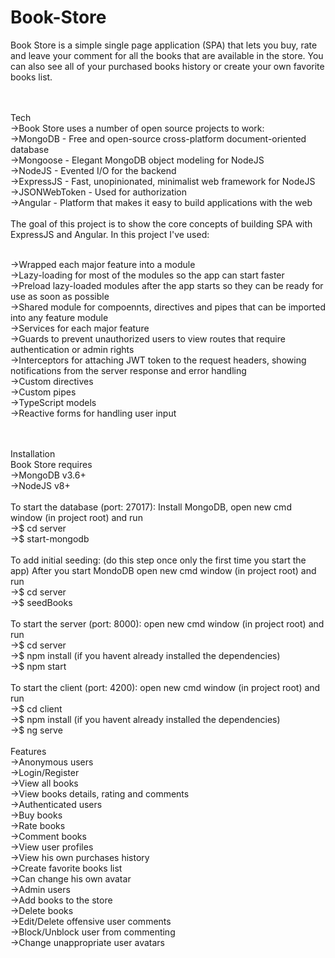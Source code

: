 # Book-Store
Book Store is a simple single page application (SPA) that lets you buy, rate and leave your comment for all the books that are available in the store. You can also see all of your purchased books history or create your own favorite books list.

<br /><br />
Tech<br />
   ->Book Store uses a number of open source projects to work:<br />
   ->MongoDB - Free and open-source cross-platform document-oriented database<br />
   ->Mongoose - Elegant MongoDB object modeling for NodeJS<br />
   ->NodeJS - Evented I/O for the backend<br />
   ->ExpressJS - Fast, unopinionated, minimalist web framework for NodeJS<br />
   ->JSONWebToken - Used for authorization<br />
   ->Angular - Platform that makes it easy to build applications with the web<br />
   <br />
The goal of this project is to show the core concepts of building SPA with ExpressJS and Angular. In this project I've used:

<br />
    ->Wrapped each major feature into a module<br />
    ->Lazy-loading for most of the modules so the app can start faster<br />
    ->Preload lazy-loaded modules after the app starts so they can be ready for use as soon as possible<br />
    ->Shared module for compoennts, directives and pipes that can be imported into any feature module<br />
    ->Services for each major feature<br />
    ->Guards to prevent unauthorized users to view routes that require authentication or admin rights<br />
    ->Interceptors for attaching JWT token to the request headers, showing notifications from the server response and error handling<br />
    ->Custom directives<br />
    ->Custom pipes<br />
    ->TypeScript models<br />
    ->Reactive forms for handling user input<br />

<br /><br />
Installation<br />
Book Store requires<br />
   ->MongoDB v3.6+<br />
   ->NodeJS v8+<br /><br />
To start the database (port: 27017): Install MongoDB, open new cmd window (in project root) and run<br />
   ->$ cd server<br />
   ->$ start-mongodb<br /><br />
To add initial seeding: (do this step once only the first time you start the app) After you start MondoDB open new cmd window (in project root) and run<br />
  ->$ cd server<br />
   ->$ seedBooks<br /><br />
To start the server (port: 8000): open new cmd window (in project root) and run<br />
   ->$ cd server<br />
   ->$ npm install (if you havent already installed the dependencies)<br />
   ->$ npm start<br /><br />
To start the client (port: 4200): open new cmd window (in project root) and run<br />
  ->$ cd client<br />
  ->$ npm install (if you havent already installed the dependencies)<br />
  ->$ ng serve<br /><br />
Features<br />
  ->Anonymous users<br />
  ->Login/Register<br />
  ->View all books<br />
  ->View books details, rating and comments<br />
  ->Authenticated users<br />
  ->Buy books<br />
  ->Rate books<br />
  ->Comment books<br />
  ->View user profiles<br />
  ->View his own purchases history<br />
  ->Create favorite books list<br />
  ->Can change his own avatar<br />
  ->Admin users<br />
  ->Add books to the store<br />
  ->Delete books<br />
  ->Edit/Delete offensive user comments<br />
  ->Block/Unblock user from commenting<br />
  ->Change unappropriate user avatars<br />
